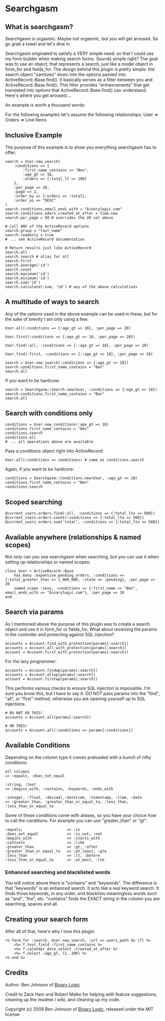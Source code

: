 # Searchgasm

## What is searchgasm?

Searchgasm is orgasmic. Maybe not orgasmic, but you will get aroused. So go grab a towel and let's dive in.

Searchgasm originated to satisfy a VERY simple need: so that I could use my form builder when making search forms. Sounds simple right? The goal was to use an object, that represents a search, just like a model object in form\_for and fields\_for. The design behind this plugin is pretty simple: the search object "santiizes" down into the options passed into ActiveRecord::Base.find(). It basically serves as a filter between you and ActiveRecord::Base.find(). This filter provides "enhancements" that get translated into options that ActiveRecord::Base.find() can understand. Here's where you get aroused....

An example is worth a thousand words:

For the following examples let's assume the following relationships: User => Orders => Line Items

## Inclusive Example

The purpose of this example is to show you everything searchgasm has to offer:

    search = User.new_search(
        :conditions => {
            :first_name_contains => "Ben", 
            :age_gt => 18,
            :orders => {:total_lt => 100}
        },
        :per_page => 20,
        :page => 2,
        :order_by => {:orders => :total},
        :order_as => "DESC"
    )
    search.conditions.email_ends_with = "binarylogic.com"
    search.conditions.oders.created_at_after = Time.now
    search.per_page = 50 # overrides the 20 set above
    
    # Call ANY of the ActiveRecord options
    search.group = "last_name"
    search.readonly = true
    # ... see ActiveRecord documentation
    
    # Return results just like ActiveRecord
    search.all
    search.search # alias for all
    search.first
    search.average('id')
    search.count
    search.maximum('id')
    search.minimum('id')
    search.sum('id')
    search.calculate(:sum, 'id') # any of the above calculations

## A multitude of ways to search

Any of the options used in the above example can be used in these, but for the sake of brevity I am only using a few:

    User.all(:conditions => {:age_gt => 18}, :per_page => 20)

    User.first(:conditions => {:age_gt => 18, :per_page => 20})

    User.find(:all, :conditions => {::age_gt => 18}, :per_page => 20)

    User.find(:first, :conditions => {::age_gt => 18}, :per_page => 20)

    search = User.new_search(:conditions => {:age_gt => 18})
    search.conditions.first_name_contains = "Ben"
    search.all

If you want to be hardcore:

    search = Searchgasm::Search.new(User, :conditions => {:age_gt => 18})
    search.conditions.first_name_contains = "Ben"
    search.all

## Search with conditions only

    conditions = User.new_conditions(:age_gt => 18)
    conditions.first_name_contains = "Ben"
    conditions.search
    conditions.all
    # ... all operations above are available

Pass a conditions object right into ActiveRecord:

    User.all(:conditions => conditions) # same as conditions.search

Again, if you want to be hardcore:

    conditions = Searchgasm::Conditions.new(User, :age_gt => 18)
    conditions.first_name_contains = "Ben"
    conditions.search

## Scoped searching

    @current_users.orders.find(:all, :conditions => {:total_lte => 500})
    @current_users.orders.count(:conditions => {:total_lte => 500})
    @current_users.orders.sum('total', :conditions => {:total_lte => 500})

## Available anywhere (relationships & named scopes)

Not only can you use searchgasm when searching, but you can use it when setting up relationships or named scopes:

    class User < ActiveRecord::Base
        has_many :expensive_pending_orders, :conditions => {:total_greater_than => 1_000_000, :state => :pending}, :per_page => 20
        named_scope :sexy, :conditions => {:first_name => "Ben", email_ends_with => "binarylogic.com"}, :per_page => 20
    end

## Search via params

As I mentioned above the purpose of this plugin was to create a search object and use it in form\_for or fields\_for. What about receiving the params in the controller and protecting against SQL injection?

    accounts = Account.find_with_protection(params[:search])
    accounts = Account.all_with_protection(params[:search])
    account = Account.first_with_protection(params[:search])

For the lazy programmer:

    accounts = Account.findwp(params[:search])
    accounts = Account.allwp(params[:search])
    account = Account.firstwp(params[:search])

This performs various checks to ensure SQL injection is impossible. I'm sure you know this, but I have to say it: *DO NOT* pass params into the "find", "all", or "first" method, otherwise you are opening yourself up to SQL injections.

    # DO NOT DO THIS!
    accounts = Account.all(params[:search])
    
    # OR THIS!
    accounts = Account.all(:conditions => params[:conditions])

## Available Conditions

Depending on the column type it comes preloaded with a bunch of nifty conditions:

    all columns
    => :equals, :does_not_equal

    :string, :text
    => :begins_with, :contains, :keywords, :ends_with

    :integer, :float, :decimal,:datetime, :timestamp, :time, :date
    => :greater_than, :greater_than_or_equal_to, :less_than, :less_than_or_equal_to

Some of these conditions come with aliases, so you have your choice how to call the conditions. For example you can use "greater\_than" or "gt":

    :equals;                    => :is
    :does_not_equal             => :is_not, :not
    :begins_with                => :starts_with
    :contains                   => :like
    :greater_than               => :gt, :after
    :greater_than_or_equal_to   => :at_least, :gte
    :less_than                  => :lt, :before
    :less_than_or_equal_to      => :at_most, :lte

### Enhanced searching and blacklisted words

You will notice above there is "contains" and "keywords". The difference is that "keywords" is an enhanced search. It acts like a real keyword search. It finds those keywords, in any order, and blacklists meaningless words such as "and", "the", etc. "contains" finds the EXACT string in the column you are searching, spaces and all.

## Creating your search form

After all of that, here's why I love this plugin:

    <% form_for :search, User.new_search, :url => users_path do |f| %>
        <%= f.text_field :first_name_contains %>
        <%= f.calendar_date_select :created_at_after %>
        <%= f.select :age_gt, (1..100) %>
    <% end %>

## Credits

Author: Ben Johnson of [Binary Logic](http://www.binarylogic.com)

Credit to Zack Ham and Robert Malko for helping with feature suggestions, cleaning up the readme / wiki, and cleaning up my code.


Copyright (c) 2008 Ben Johnson of [Binary Logic](http://www.binarylogic.com), released under the MIT license
